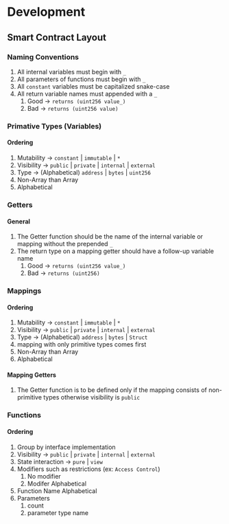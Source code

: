 # Development

## Smart Contract Layout

### Naming Conventions

1. All internal variables must begin with `_`
2. All parameters of functions must begin with `_`
3. All `constant` variables must be capitalized snake-case
4. All return variable names must appended with a `_`
	1. Good -> `returns (uint256 value_)`
	2. Bad -> `returns (uint256 value)`

### Primative Types (Variables)

#### Ordering

1. Mutability -> `constant` | `immutable` | `*`
2. Visibility -> `public` | `private` | `internal` | `external`
3. Type -> (Alphabetical) `address` | `bytes` | `uint256`
4. Non-Array than Array
5. Alphabetical

### Getters

#### General

1. The Getter function should be the name of the internal variable or mapping without the prepended `_`
2. The return type on a mapping getter should have a follow-up variable name
	1. Good -> `returns (uint256 value_)`
	2. Bad -> `returns (uint256)`

### Mappings

#### Ordering

1. Mutability -> `constant` | `immutable` | `*`
2. Visibility -> `public` | `private` | `internal` | `external`
3. Type -> (Alphabetical) `address` | `bytes` | `Struct`
4. mapping with only primitive types comes first
5. Non-Array than Array
6. Alphabetical

#### Mapping Getters

1. The Getter function is to be defined only if the mapping consists of non-primitive types otherwise visibility is `public` 

### Functions

#### Ordering

1. Group by interface implementation
2. Visibility -> `public` | `private` | `internal` | `external`
3. State interaction -> `pure` | `view`
4. Modifiers such as restrictions (ex: `Access Control`)
	1. No modifier
	2. Modifer Alphabetical
5. Function Name Alphabetical
6. Parameters
	1. count
	2. parameter type name
